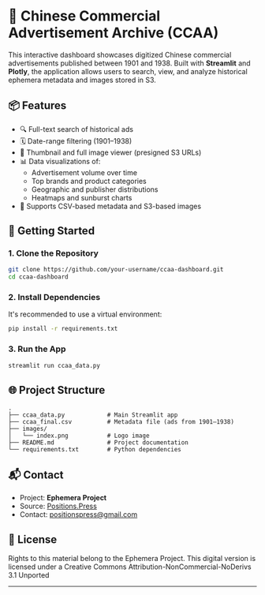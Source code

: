 # 📰 Chinese Commercial Advertisement Archive (CCAA)

This interactive dashboard showcases digitized Chinese commercial advertisements published between 1901 and 1938. Built with **Streamlit** and **Plotly**, the application allows users to search, view, and analyze historical ephemera metadata and images stored in S3.

## 📦 Features

- 🔍 Full-text search of historical ads
- 🗓 Date-range filtering (1901–1938)
- 📸 Thumbnail and full image viewer (presigned S3 URLs)
- 📊 Data visualizations of:
  - Advertisement volume over time
  - Top brands and product categories
  - Geographic and publisher distributions
  - Heatmaps and sunburst charts
- 📁 Supports CSV-based metadata and S3-based images

## 🚀 Getting Started

### 1. Clone the Repository

```bash
git clone https://github.com/your-username/ccaa-dashboard.git
cd ccaa-dashboard
````

### 2. Install Dependencies

It's recommended to use a virtual environment:

```bash
pip install -r requirements.txt
```

### 3. Run the App

```bash
streamlit run ccaa_data.py
```

## 🌐 Project Structure

```
.
├── ccaa_data.py            # Main Streamlit app
├── ccaa_final.csv          # Metadata file (ads from 1901–1938)
├── images/
│   └── index.png           # Logo image
├── README.md               # Project documentation
└── requirements.txt        # Python dependencies
```

## 📬 Contact

* Project: **Ephemera Project**
* Source: [Positions.Press](https://positionspress.org)
* Contact: [positionspress@gmail.com](mailto:positionspress@gmail.com)

## 🧾 License

Rights to this material belong to the Ephemera Project. This digital version is licensed under a Creative Commons Attribution-NonCommercial-NoDerivs 3.1 Unported

---
